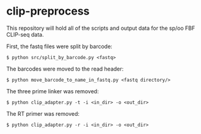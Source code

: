 # clip-preprocess

This repository will hold all of the scripts and output data for the sp/oo FBF CLIP-seq data.

First, the fastq files were split by barcode: 

	$ python src/split_by_barcode.py <fastq>

The barcodes were moved to the read header: 

	$ python move_barcode_to_name_in_fastq.py <fastq directory/>

The three prime linker was removed:

	$ python clip_adapter.py -t -i <in_dir> -o <out_dir>

The RT primer was removed:

	$ python clip_adapter.py -r -i <in_dir> -o <out_dir>


